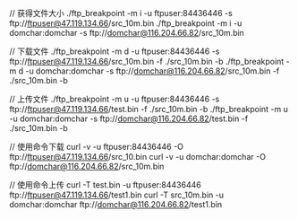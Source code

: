 // 获得文件大小
./ftp_breakpoint -m i -u ftpuser:84436446 -s ftp://ftpuser@47.119.134.66/src_10m.bin
./ftp_breakpoint -m i -u domchar:domchar -s ftp://domchar@116.204.66.82/src_10m.bin

// 下载文件
./ftp_breakpoint -m d -u ftpuser:84436446 -s ftp://ftpuser@47.119.134.66/src_10m.bin -f ./src_10m.bin -b
./ftp_breakpoint -m d -u domchar:domchar -s ftp://domchar@116.204.66.82/src_10m.bin -f ./src_10m.bin -b

// 上传文件
./ftp_breakpoint -m u -u ftpuser:84436446 -s ftp://ftpuser@47.119.134.66/test.bin -f ./src_10m.bin -b
./ftp_breakpoint -m u -u domchar:domchar -s ftp://domchar@116.204.66.82/test.bin -f ./src_10m.bin -b

// 使用命令下载
curl -v -u ftpuser:84436446 -O ftp://ftpuser@47.119.134.66/src_10.bin
curl -v -u domchar:domchar -O ftp://domchar@116.204.66.82/src_10m.bin

// 使用命令上传
curl -T test.bin -u ftpuser:84436446 ftp://ftpuser@47.119.134.66/test1.bin
curl -T src_10m.bin -u domchar:domchar ftp://domchar@116.204.66.82/test1.bin
